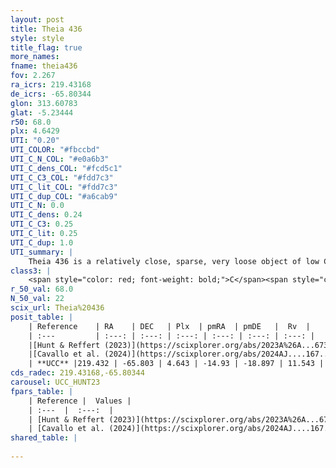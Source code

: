 ```yaml
---
layout: post
title: Theia 436
style: style
title_flag: true
more_names: 
fname: theia436
fov: 2.267
ra_icrs: 219.43168
de_icrs: -65.80344
glon: 313.60783
glat: -5.23444
r50: 68.0
plx: 4.6429
UTI: "0.20"
UTI_COLOR: "#fbccbd"
UTI_C_N_COL: "#e0a6b3"
UTI_C_dens_COL: "#fcd5c1"
UTI_C_C3_COL: "#fdd7c3"
UTI_C_lit_COL: "#fdd7c3"
UTI_C_dup_COL: "#a6cab9"
UTI_C_N: 0.0
UTI_C_dens: 0.24
UTI_C_C3: 0.25
UTI_C_lit: 0.25
UTI_C_dup: 1.0
UTI_summary: |
    Theia 436 is a relatively close, sparse, very loose object of low C3 quality. It was recently reported in the literature.<br><br><span style="color: #99180f; font-weight: bold;">Warning: </span>contains less than 25 stars with <i>P>0.5</i> estimated.
class3: |
    <span style="color: red; font-weight: bold;">C</span><span style="color: red; font-weight: bold;">C</span>
r_50_val: 68.0
N_50_val: 22
scix_url: Theia%20436
posit_table: |
    | Reference    | RA    | DEC   | Plx  | pmRA  | pmDE   |  Rv  |
    | :---         | :---: | :---: | :---: | :---: | :---: | :---: |
    |[Hunt & Reffert (2023)](https://scixplorer.org/abs/2023A%26A...673A.114H) | 221.869 | -65.401 | 4.657 | -15.31 | -18.915 | 13.767 |
    |[Cavallo et al. (2024)](https://scixplorer.org/abs/2024AJ....167...12C) | 220.215 | -65.56 | 4.645 | -- | -- | -- |
    | **UCC** |219.432 | -65.803 | 4.643 | -14.93 | -18.897 | 11.543 | 
cds_radec: 219.43168,-65.80344
carousel: UCC_HUNT23
fpars_table: |
    | Reference |  Values |
    | :---  |  :---:  |
    | [Hunt & Reffert (2023)](https://scixplorer.org/abs/2023A%26A...673A.114H) | `AV50=0.094, diffAV50=0.34, MOD50=6.725, logAge50=8.035` |
    | [Cavallo et al. (2024)](https://scixplorer.org/abs/2024AJ....167...12C) | `AV50=0.37, dMod50=6.64, logAge50=8.08, [Fe/H]50=0.18` |
shared_table: |
    
---
```

